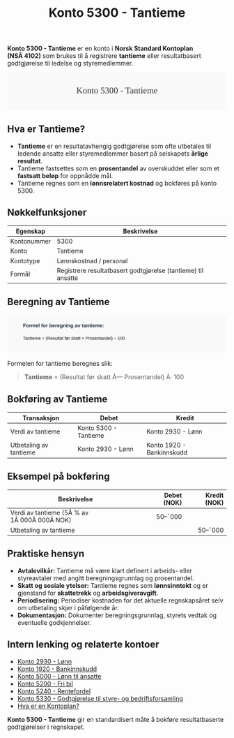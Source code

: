 ﻿---
title: "Konto 5300 - Tantieme"
seoTitle: "5300-tantieme"
meta_description: '**Konto 5300 - Tantieme** er en konto i **Norsk Standard Kontoplan (NSÂ 4102)** som brukes til å registrere **tantieme** eller resultatbasert godtgjørelse til...'
slug: 5300-tantieme
type: blog
layout: pages/single
---

**Konto 5300 - Tantieme** er en konto i **Norsk Standard Kontoplan (NSÂ 4102)** som brukes til å registrere **tantieme** eller resultatbasert godtgjørelse til ledelse og styremedlemmer.

![Illustrasjon av konto 5300 Tantieme](5300-tantieme-image.svg)

## Hva er Tantieme?

* **Tantieme** er en resultatavhengig godtgjørelse som ofte utbetales til ledende ansatte eller styremedlemmer basert på selskapets **årlige resultat**.
* Tantieme fastsettes som en **prosentandel** av overskuddet eller som et **fastsatt beløp** for oppnådde mål.
* Tantieme regnes som en **lønnsrelatert kostnad** og bokføres på konto 5300.

## Nøkkelfunksjoner

| Egenskap      | Beskrivelse                                                        |
|---------------|--------------------------------------------------------------------|
| Kontonummer   | 5300                                                               |
| Konto         | Tantieme                                                           |
| Kontotype     | Lønnskostnad / personal                                            |
| Formål        | Registrere resultatbasert godtgjørelse (tantieme) til ansatte      |

## Beregning av Tantieme

![Formel for beregning av tantieme](5300-tantieme-calculation.svg)

Formelen for tantieme beregnes slik:

> **Tantieme** = (Resultat før skatt Ã— Prosentandel) Ã· 100

## Bokføring av Tantieme

| Transaksjon               | Debet                    | Kredit                      |
|---------------------------|--------------------------|-----------------------------|
| Verdi av tantieme         | Konto 5300 - Tantieme    | Konto 2930 - Lønn           |
| Utbetaling av tantieme    | Konto 2930 - Lønn        | Konto 1920 - Bankinnskudd   |

## Eksempel på bokføring

| Beskrivelse                              | Debet (NOK) | Kredit (NOK) |
|------------------------------------------|-----------:|-------------:|
| Verdi av tantieme (5Â % av 1Â 000Â 000Â NOK) |      50–¯000 |              |
| Utbetaling av tantieme                  |            |       50–¯000 |

## Praktiske hensyn

* **Avtalevilkår:** Tantieme må være klart definert i arbeids- eller styreavtaler med angitt beregningsgrunnlag og prosentandel.
* **Skatt og sosiale ytelser:** Tantieme regnes som **lønnsinntekt** og er gjenstand for **skattetrekk** og **arbeidsgiveravgift**.
* **Periodisering:** Periodiser kostnaden for det aktuelle regnskapsåret selv om utbetaling skjer i påfølgende år.
* **Dokumentasjon:** Dokumenter beregningsgrunnlag, styrets vedtak og eventuelle godkjennelser.

## Intern lenking og relaterte kontoer

* [Konto 2930 - Lønn](/blogs/kontoplan/2930-lonn "Konto 2930 - Lønn")
* [Konto 1920 - Bankinnskudd](/blogs/kontoplan/1920-bankinnskudd "Konto 1920 - Bankinnskudd")
* [Konto 5000 - Lønn til ansatte](/blogs/kontoplan/5000-lonn-til-ansatte "Konto 5000 - Lønn til ansatte: Bokføring og håndtering av lønnskostnader i Norsk kontoplan")
* [Konto 5200 - Fri bil](/blogs/kontoplan/5200-fri-bil "Konto 5200 - Fri bil: Regnskapsføring av firmabil som ansattgode i Norsk kontoplan")
* [Konto 5240 - Rentefordel](/blogs/kontoplan/5240-rentefordel "Konto 5240 - Rentefordel: Regnskapsføring av rentefordel som ansattgode i Norsk kontoplan")
* [Konto 5330 - Godtgjørelse til styre- og bedriftsforsamling](/blogs/kontoplan/5330-godtgjorelse-til-styre-og-bedriftsforsamling "Konto 5330 - Godtgjørelse til styre- og bedriftsforsamling: Bokføring av styrehonorar i Norsk kontoplan")
* [Hva er en Kontoplan?](/blogs/regnskap/hva-er-kontoplan "Hva er en Kontoplan? Komplett Guide til Kontoplaner i Norsk Regnskap")

**Konto 5300 - Tantieme** gir en standardisert måte å bokføre resultatbaserte godtgjørelser i regnskapet.






